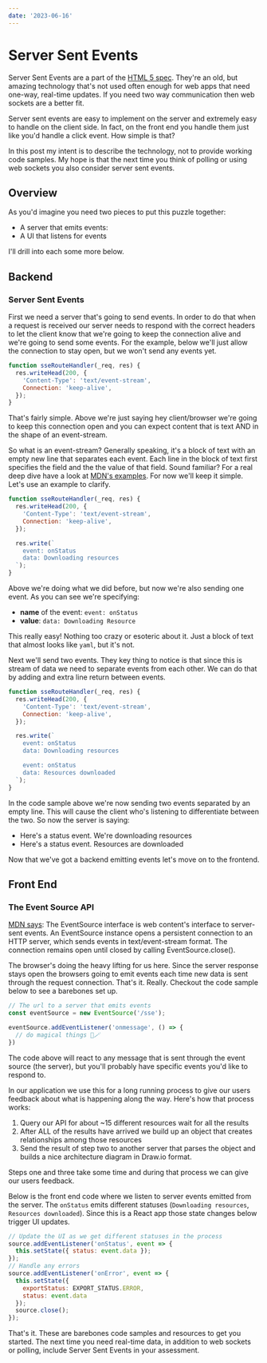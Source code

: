 ```yaml
---
date: '2023-06-16'
---
```

# Server Sent Events
Server Sent Events are a part of the [HTML 5 spec](https://html.spec.whatwg.org/dev/server-sent-events.html). They're an old, but amazing technology that's not used often enough for web apps that need one-way, real-time updates. If you need two way communication then web sockets are a better fit.

Server sent events are easy to implement on the server and extremely easy to handle on the client side. In fact, on the front end you handle them just like you'd handle a click event. How simple is that?

In this post my intent is to describe the technology, not to provide working code samples. My hope is that the next time you think of polling or using web sockets you also consider server sent events.

## Overview
As you'd imagine you need two pieces to put this puzzle together:

- A server that emits events:
- A UI that listens for events

I'll drill into each some more below.

## Backend
### Server Sent Events

First we need a server that's going to send events. In order to do that when a request is received our server needs to respond with the correct headers to let the client know that we're going to keep the connection alive and we're going to send some events. For the example, below we'll just allow the connection to stay open, but we won't send any events yet.

```js   
function sseRouteHandler(_req, res) {
  res.writeHead(200, {
    'Content-Type': 'text/event-stream',
    Connection: 'keep-alive',
  });
}
```

That's fairly simple. Above we're just saying hey client/browser we're going to keep this connection open and you can expect content that is text AND in the shape of an event-stream. 

So what is an event-stream? Generally speaking, it's a block of text with an empty new line that separates each event. Each line in the block of text first specifies the field and the the value of that field. Sound familiar? For a real deep dive have a look at [MDN's examples](https://developer.mozilla.org/en-US/docs/Web/API/Server-sent_events/Using_server-sent_events). For now we'll keep it simple. Let's use an example to clarify. 

```js
function sseRouteHandler(_req, res) {
  res.writeHead(200, {
    'Content-Type': 'text/event-stream',
    Connection: 'keep-alive',
  });

  res.write(`
    event: onStatus
    data: Downloading resources
  `);
}
```
  
Above we're doing what we did before, but now we're also sending one event. As you can see we're specifying:

- **name** of the event: `event: onStatus`
- **value**: `data: Downloading Resource`

This really easy! Nothing too crazy or esoteric about it. Just a block of text that almost looks like `yaml`, but it's not. 

Next we'll send two events. They key thing to notice is that since this is stream of data we need to separate events from each other. We can do that by adding and extra line return between events.

```js 
function sseRouteHandler(_req, res) {
  res.writeHead(200, {
    'Content-Type': 'text/event-stream',
    Connection: 'keep-alive',
  });

  res.write(`
    event: onStatus
    data: Downloading resources

    event: onStatus
    data: Resources downloaded
  `);
}
```
  
In the code sample above we're now sending two events separated by an empty line. This will cause the client who's listening to differentiate between the two. So now the server is saying:

- Here's a status event. We're downloading resources
- Here's a status event. Resources are downloaded

Now that we've got a backend emitting events let's move on to the frontend.

## Front End
### The Event Source API

[MDN says]():
The EventSource interface is web content's interface to server-sent events. An EventSource instance opens a persistent connection to an HTTP server, which sends events in text/event-stream format. The connection remains open until closed by calling EventSource.close().

The browser's doing the heavy lifting for us here. Since the server response stays open the browsers going to emit events each time new data is sent through the request connection. That's it. Really. Checkout the code sample below to see a barebones set up.

```js
// The url to a server that emits events
const eventSource = new EventSource('/sse');

eventSource.addEventListener('onmessage', () => {
  // do magical things 🧙🪄
})
```
  
The code above will react to any message that is sent through the event source (the server), but you'll probably have specific events you'd like to respond to.

In our application we use this for a long running process to give our users feedback about what is happening along the way. Here's how that process works:

1. Query our API for about ~15 different resources wait for all the results
1. After ALL of the results have arrived we build up an object that creates relationships among those resources
1. Send the result of step two to another server that parses the object and builds a nice architecture diagram in Draw.io format.

Steps one and three take some time and during that process we can give our users feedback.

Below is the front end code where we listen to server events emitted from the server. The `onStatus` emits different statuses (`Downloading resources`, `Resources downloaded`).  Since this is a React app those state changes below trigger UI updates.

```js
// Update the UI as we get different statuses in the process
source.addEventListener('onStatus', event => {
  this.setState({ status: event.data });
});
// Handle any errors
source.addEventListener('onError', event => {
  this.setState({ 
    exportStatus: EXPORT_STATUS.ERROR, 
    status: event.data 
  });
  source.close();
});
```
  
That's it. These are barebones code samples and resources to get you started. The next time you need real-time data, in addition to web sockets or polling, include Server Sent Events in your assessment.